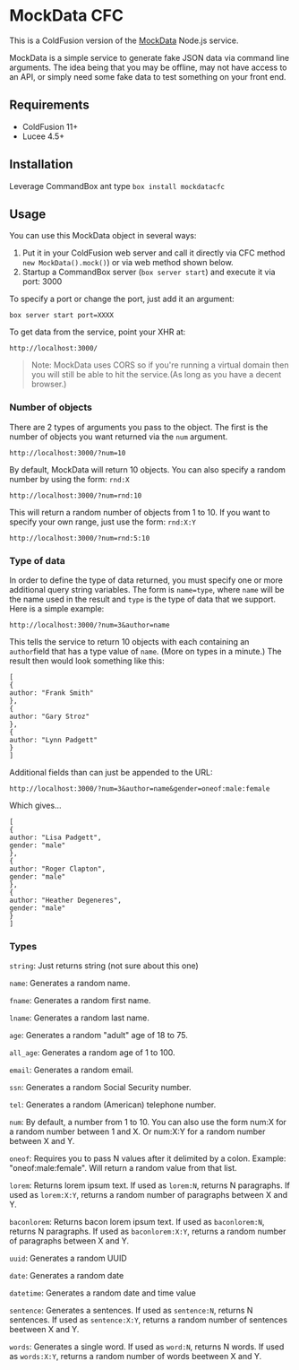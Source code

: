 # MockData CFC

This is a ColdFusion version of the [MockData](https://github.com/cfjedimaster/mockdata) Node.js service. 

MockData is a simple service to generate fake JSON data via command line arguments. The idea being that you may be offline, may not have access to an API, or simply need some fake data to test something on your front end.

## Requirements
* ColdFusion 11+
* Lucee 4.5+

## Installation

Leverage CommandBox ant type `box install mockdatacfc`

## Usage

You can use this MockData object in several ways:

1. Put it in your ColdFusion web server and call it directly via CFC method ` new MockData().mock()`) or via web method shown below.
2. Startup a CommandBox server (`box server start`) and execute it via port: 3000

To specify a port or change the port, just add it an argument:

```
box server start port=XXXX
```

To get data from the service, point your XHR at:

```
http://localhost:3000/
```

> Note: MockData uses CORS so if you're running a virtual domain then you will still be able to hit the service.(As long as you have a decent browser.)

### Number of objects

There are 2 types of arguments you pass to the object. The first is the number of objects you want returned via the `num` argument.


```
http://localhost:3000/?num=10
```

By default, MockData will return 10 objects. You can also specify a random number by using the form: `rnd:X`

```
http://localhost:3000/?num=rnd:10
```

This will return a random number of objects from 1 to 10. If you want to specify your own range, just use the form: `rnd:X:Y`

```
http://localhost:3000/?num=rnd:5:10
```

### Type of data

In order to define the type of data returned, you must specify one or more additional query string variables. The form is `name=type`, where `name` will be the name used in the result and `type` is the type of data that we support. Here is a simple example:

```
http://localhost:3000/?num=3&author=name
```

This tells the service to return 10 objects with each containing an `author`field that has a type value of `name`. (More on types in a minute.) The result then would look something like this:

```
[
{
author: "Frank Smith"
},
{
author: "Gary Stroz"
},
{
author: "Lynn Padgett"
}
]
```


Additional fields than can just be appended to the URL:

```
http://localhost:3000/?num=3&author=name&gender=oneof:male:female
```

Which gives...

```
[
{
author: "Lisa Padgett",
gender: "male"
},
{
author: "Roger Clapton",
gender: "male"
},
{
author: "Heather Degeneres",
gender: "male"
}
]
```

### Types

`string`: Just returns string (not sure about this one)

`name`: Generates a random name.

`fname`: Generates a random first name.

`lname`: Generates a random last name.

`age`: Generates a random "adult" age of 18 to 75.

`all_age`: Generates a random age of 1 to 100.

`email`: Generates a random email.

`ssn`: Generates a random Social Security number.

`tel`: Generates a random (American) telephone number.

`num`: By default, a number from 1 to 10. You can also use the form num:X for a random number between 1 and X. Or num:X:Y for a random number between X and Y.

`oneof`: Requires you to pass N values after it delimited by a colon. Example: "oneof:male:female". Will return a random value from that list.

`lorem`: Returns lorem ipsum text. If used as `lorem:N`, returns N paragraphs. If used as `lorem:X:Y`, returns a random number of paragraphs between X and Y.

`baconlorem`: Returns bacon lorem ipsum text. If used as `baconlorem:N`, returns N paragraphs. If used as `baconlorem:X:Y`, returns a random number of paragraphs between X and Y.

`uuid`: Generates a random UUID

`date`: Generates a random date

`datetime`: Generates a random date and time value

`sentence`: Generates a sentences. If used as `sentence:N`, returns N sentences.  If used as `sentence:X:Y`, returns a random number of sentences beetween X and Y.

`words`: Generates a single word. If used as `word:N`, returns N words.  If used as `words:X:Y`, returns a random number of words beetween X and Y.
